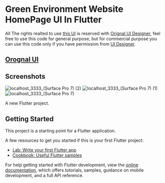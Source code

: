 # Green Environment Website HomePage UI In Flutter

All The rights realted to use [this UI](https://twitter.com/ghafar_tehrani/status/1650950431441408000?t=020QWs1ZAAi35adfKPVbuw&s=19) is reserved with [Orignal UI Designer](https://twitter.com/ghafar_tehrani?t=4qWxzBwKCpkwNXJ-DharCw&s=09), feel free to use this code for general purpose, but for commercial purpose you can use this code only if you have permission from [UI Designer](https://twitter.com/ghafar_tehrani?t=4qWxzBwKCpkwNXJ-DharCw&s=09).

## [Orognal UI](https://twitter.com/ghafar_tehrani/status/1650950431441408000?t=020QWs1ZAAi35adfKPVbuw&s=19) 

## Screenshots

![localhost_3333_(Surface Pro 7) (2)](https://user-images.githubusercontent.com/12216430/235969196-52554749-1cd2-439c-a9a1-1ea9b6c5c1df.png)
![localhost_3333_(Surface Pro 7) (1)](https://user-images.githubusercontent.com/12216430/235969265-fa503b01-5f03-46c5-ad26-470eee2fa970.png)
![localhost_3333_(Surface Pro 7)](https://user-images.githubusercontent.com/12216430/235969286-40e34ca8-0d01-48f0-91d0-7b942d2dead4.png)


A new Flutter project.

## Getting Started

This project is a starting point for a Flutter application.

A few resources to get you started if this is your first Flutter project:

- [Lab: Write your first Flutter app](https://docs.flutter.dev/get-started/codelab)
- [Cookbook: Useful Flutter samples](https://docs.flutter.dev/cookbook)

For help getting started with Flutter development, view the
[online documentation](https://docs.flutter.dev/), which offers tutorials,
samples, guidance on mobile development, and a full API reference.
